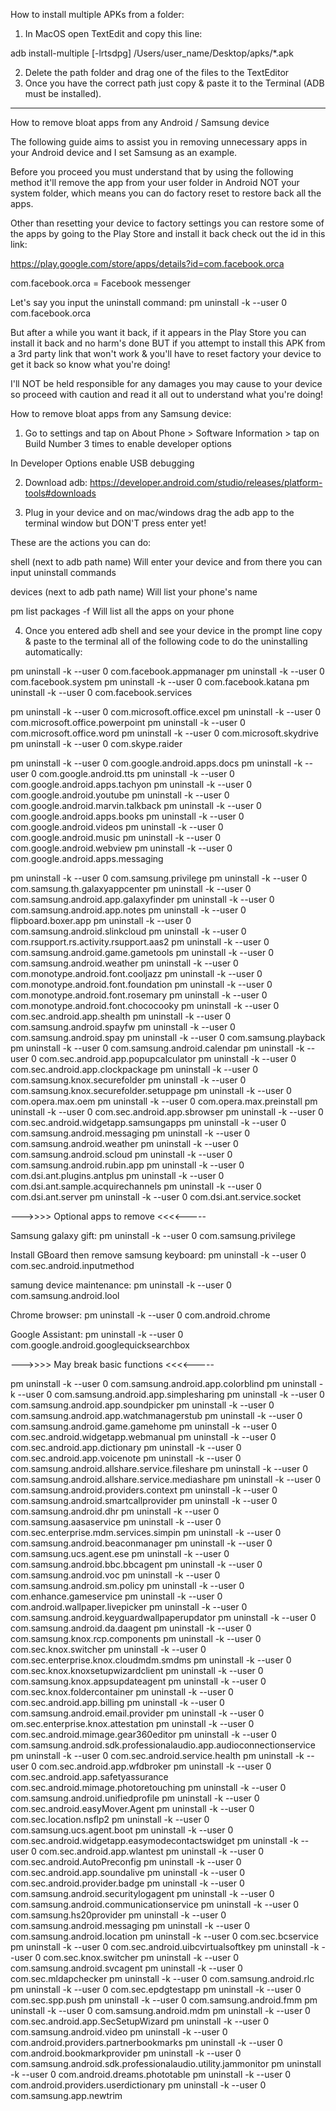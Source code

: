 How to install multiple APKs from a folder:

1. In MacOS open TextEdit and copy this line: 

adb install-multiple [-lrtsdpg] /Users/user_name/Desktop/apks/*.apk

2. Delete the path folder and drag one of the files to the TextEditor
3. Once you have the correct path just copy & paste it to the Terminal (ADB must be installed).

---
How to remove bloat apps from any Android / Samsung device

The following guide aims to assist you in removing unnecessary apps in your Android device and I set Samsung as an example.

Before you proceed you must understand that by using the following method it'll remove the app from your user folder in Android NOT your system folder, which means you can do factory reset to restore back all the apps.

Other than resetting your device to factory settings you can restore some of the apps by going to the Play Store and install it back check out the id in this link:

https://play.google.com/store/apps/details?id=com.facebook.orca

com.facebook.orca = Facebook messenger

Let's say you input the uninstall command:
pm uninstall -k --user 0 com.facebook.orca

But after a while you want it back, if it appears in the Play Store you can install it back and no harm's done BUT if you attempt to install this APK from a 3rd party link that won't work & you'll have to reset factory your device to get it back so know what you're doing!

I'll NOT be held responsible for any damages you may cause to your device so proceed with caution and read it all out to understand what you're doing!

How to remove bloat apps from any Samsung device:

1. Go to settings and tap on About Phone > Software Information > tap on Build Number 3 times to enable developer options 

In Developer Options enable USB debugging

2. Download adb:
https://developer.android.com/studio/releases/platform-tools#downloads

3. Plug in your device and on mac/windows drag the adb app to the terminal window but DON'T press enter yet!

These are the actions you can do:

shell (next to adb path name) 
Will enter your device and from there you can input uninstall commands

devices (next to adb path name) 
Will list your phone's name

pm list packages -f
Will list all the apps on your phone

4. Once you entered adb shell and see your device in the prompt line copy & paste to the terminal all of the following code to do the uninstalling automatically:

pm uninstall -k --user 0 com.facebook.appmanager
pm uninstall -k --user 0 com.facebook.system
pm uninstall -k --user 0 com.facebook.katana
pm uninstall -k --user 0 com.facebook.services

pm uninstall -k --user 0 com.microsoft.office.excel
pm uninstall -k --user 0 com.microsoft.office.powerpoint
pm uninstall -k --user 0 com.microsoft.office.word
pm uninstall -k --user 0 com.microsoft.skydrive
pm uninstall -k --user 0 com.skype.raider

pm uninstall -k --user 0 com.google.android.apps.docs
pm uninstall -k --user 0 com.google.android.tts
pm uninstall -k --user 0 com.google.android.apps.tachyon
pm uninstall -k --user 0 com.google.android.youtube
pm uninstall -k --user 0 com.google.android.marvin.talkback
pm uninstall -k --user 0 com.google.android.apps.books
pm uninstall -k --user 0 com.google.android.videos
pm uninstall -k --user 0 com.google.android.music
pm uninstall -k --user 0 com.google.android.webview
pm uninstall -k --user 0 com.google.android.apps.messaging

pm uninstall -k --user 0 com.samsung.privilege
pm uninstall -k --user 0 com.samsung.th.galaxyappcenter
pm uninstall -k --user 0 com.samsung.android.app.galaxyfinder
pm uninstall -k --user 0 com.samsung.android.app.notes
pm uninstall -k --user 0 flipboard.boxer.app
pm uninstall -k --user 0 com.samsung.android.slinkcloud
pm uninstall -k --user 0 com.rsupport.rs.activity.rsupport.aas2
pm uninstall -k --user 0 com.samsung.android.game.gametools
pm uninstall -k --user 0 com.samsung.android.weather
pm uninstall -k --user 0 com.monotype.android.font.cooljazz
pm uninstall -k --user 0 com.monotype.android.font.foundation
pm uninstall -k --user 0 com.monotype.android.font.rosemary
pm uninstall -k --user 0 com.monotype.android.font.chococooky
pm uninstall -k --user 0 com.sec.android.app.shealth
pm uninstall -k --user 0 com.samsung.android.spayfw
pm uninstall -k --user 0 com.samsung.android.spay
pm uninstall -k --user 0 com.samsung.playback
pm uninstall -k --user 0 com.samsung.android.calendar
pm uninstall -k --user 0 com.sec.android.app.popupcalculator
pm uninstall -k --user 0 com.sec.android.app.clockpackage
pm uninstall -k --user 0 com.samsung.knox.securefolder
pm uninstall -k --user 0 com.samsung.knox.securefolder.setuppage
pm uninstall -k --user 0 com.opera.max.oem
pm uninstall -k --user 0 com.opera.max.preinstall
pm uninstall -k --user 0 com.sec.android.app.sbrowser
pm uninstall -k --user 0 com.sec.android.widgetapp.samsungapps
pm uninstall -k --user 0 com.samsung.android.messaging
pm uninstall -k --user 0 com.samsung.android.weather
pm uninstall -k --user 0 com.samsung.android.scloud
pm uninstall -k --user 0 com.samsung.android.rubin.app
pm uninstall -k --user 0 com.dsi.ant.plugins.antplus
pm uninstall -k --user 0 com.dsi.ant.sample.acquirechannels
pm uninstall -k --user 0 com.dsi.ant.server
pm uninstall -k --user 0 com.dsi.ant.service.socket


--->>>> Optional apps to remove <<<<-----


Samsung galaxy gift:
pm uninstall -k --user 0 com.samsung.privilege

Install GBoard then remove samsung keyboard:
pm uninstall -k --user 0 com.sec.android.inputmethod

samung device maintenance:
pm uninstall -k --user 0  com.samsung.android.lool

Chrome browser:
pm uninstall -k --user 0 com.android.chrome

Google Assistant:
pm uninstall -k --user 0 com.google.android.googlequicksearchbox



--->>>> May break basic functions <<<<-----


pm uninstall -k --user 0 com.samsung.android.app.colorblind
pm uninstall -k --user 0 com.samsung.android.app.simplesharing
pm uninstall -k --user 0 com.samsung.android.app.soundpicker
pm uninstall -k --user 0 com.samsung.android.app.watchmanagerstub
pm uninstall -k --user 0 com.samsung.android.game.gamehome
pm uninstall -k --user 0 com.sec.android.widgetapp.webmanual
pm uninstall -k --user 0 com.sec.android.app.dictionary
pm uninstall -k --user 0 com.sec.android.app.voicenote
pm uninstall -k --user 0 com.samsung.android.allshare.service.fileshare
pm uninstall -k --user 0 com.samsung.android.allshare.service.mediashare
pm uninstall -k --user 0 com.samsung.android.providers.context
pm uninstall -k --user 0 com.samsung.android.smartcallprovider
pm uninstall -k --user 0 com.samsung.android.dhr
pm uninstall -k --user 0 com.samsung.aasaservice
pm uninstall -k --user 0 com.sec.enterprise.mdm.services.simpin
pm uninstall -k --user 0 com.samsung.android.beaconmanager
pm uninstall -k --user 0 com.samsung.ucs.agent.ese
pm uninstall -k --user 0 com.samsung.android.bbc.bbcagent
pm uninstall -k --user 0 com.samsung.android.voc
pm uninstall -k --user 0 com.samsung.android.sm.policy
pm uninstall -k --user 0 com.enhance.gameservice
pm uninstall -k --user 0 com.android.wallpaper.livepicker
pm uninstall -k --user 0 com.samsung.android.keyguardwallpaperupdator
pm uninstall -k --user 0 com.samsung.android.da.daagent
pm uninstall -k --user 0 com.samsung.knox.rcp.components
pm uninstall -k --user 0 com.sec.knox.switcher
pm uninstall -k --user 0 com.sec.enterprise.knox.cloudmdm.smdms
pm uninstall -k --user 0 com.sec.knox.knoxsetupwizardclient
pm uninstall -k --user 0 com.samsung.knox.appsupdateagent
pm uninstall -k --user 0 com.sec.knox.foldercontainer
pm uninstall -k --user 0 com.sec.android.app.billing
pm uninstall -k --user 0 com.samsung.android.email.provider
pm uninstall -k --user 0 om.sec.enterprise.knox.attestation
pm uninstall -k --user 0 com.sec.android.mimage.gear360editor
pm uninstall -k --user 0 com.samsung.android.sdk.professionalaudio.app.audioconnectionservice
pm uninstall -k --user 0 com.sec.android.service.health
pm uninstall -k --user 0 com.sec.android.app.wfdbroker
pm uninstall -k --user 0 com.sec.android.app.safetyassurance
 com.sec.android.mimage.photoretouching
pm uninstall -k --user 0 com.samsung.android.unifiedprofile
pm uninstall -k --user 0 com.sec.android.easyMover.Agent
pm uninstall -k --user 0 com.sec.location.nsflp2
pm uninstall -k --user 0 com.samsung.ucs.agent.boot
pm uninstall -k --user 0 com.sec.android.widgetapp.easymodecontactswidget
pm uninstall -k --user 0 com.sec.android.app.wlantest
pm uninstall -k --user 0 com.sec.android.AutoPreconfig
pm uninstall -k --user 0 com.sec.android.app.soundalive
pm uninstall -k --user 0 com.sec.android.provider.badge
pm uninstall -k --user 0 com.samsung.android.securitylogagent
pm uninstall -k --user 0 com.samsung.android.communicationservice
pm uninstall -k --user 0 com.samsung.hs20provider
pm uninstall -k --user 0 com.samsung.android.messaging
pm uninstall -k --user 0 com.samsung.android.location
pm uninstall -k --user 0 com.sec.bcservice
pm uninstall -k --user 0 com.sec.android.uibcvirtualsoftkey
pm uninstall -k --user 0 com.sec.knox.switcher
pm uninstall -k --user 0 com.samsung.android.svcagent
pm uninstall -k --user 0 com.sec.mldapchecker
pm uninstall -k --user 0 com.samsung.android.rlc
pm uninstall -k --user 0 com.sec.epdgtestapp
pm uninstall -k --user 0 com.sec.spp.push
pm uninstall -k --user 0 com.samsung.android.fmm
pm uninstall -k --user 0 com.samsung.android.mdm
pm uninstall -k --user 0 com.sec.android.app.SecSetupWizard
pm uninstall -k --user 0 com.samsung.android.video
pm uninstall -k --user 0 com.android.providers.partnerbookmarks
pm uninstall -k --user 0 com.android.bookmarkprovider
pm uninstall -k --user 0 com.samsung.android.sdk.professionalaudio.utility.jammonitor
pm uninstall -k --user 0 com.android.dreams.phototable
pm uninstall -k --user 0 com.android.providers.userdictionary
pm uninstall -k --user 0 com.samsung.app.newtrim
